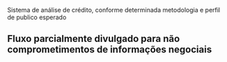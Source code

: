 Sistema de análise de crédito, conforme determinada metodologia e perfil de publico esperado

## **Fluxo parcialmente divulgado para não comprometimentos de informações negociais**
